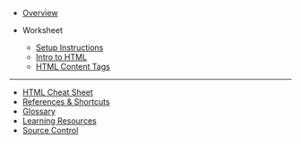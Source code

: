 - [Overview](/portfolios/)

- Worksheet

  - [Setup Instructions](/portfolios/1-html/)
  - [Intro to HTML](/portfolios/2-css/)
  - [HTML Content Tags](/portfolios/3-js/)

---

<!-- - [Answer Key](/html/answer-key.md) -->
- [HTML Cheat Sheet](/html/references/html-cheat-sheet.md)
- [References & Shortcuts](/html/references/)
- [Glossary](https://github.com/KansasCityWomeninTechnology/LearningResources/blob/master/glossary.md)
- [Learning Resources](https://github.com/KansasCityWomeninTechnology/LearningResources/blob/master/LearningResources.md)
- [Source Control](https://kansascitywomenintechnology.github.io/cocktails-worksheets/#/source_control/)
